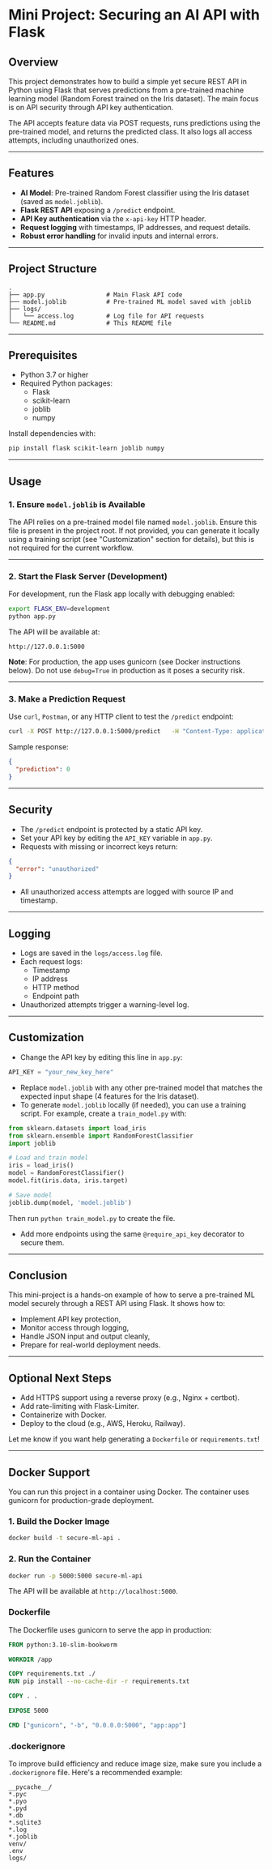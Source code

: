 # Mini Project: Securing an AI API with Flask

## Overview

This project demonstrates how to build a simple yet secure REST API in Python using Flask that serves predictions from a pre-trained machine learning model (Random Forest trained on the Iris dataset). The main focus is on API security through API key authentication.

The API accepts feature data via POST requests, runs predictions using the pre-trained model, and returns the predicted class. It also logs all access attempts, including unauthorized ones.

---

## Features

- **AI Model**: Pre-trained Random Forest classifier using the Iris dataset (saved as `model.joblib`).
- **Flask REST API** exposing a `/predict` endpoint.
- **API Key authentication** via the `x-api-key` HTTP header.
- **Request logging** with timestamps, IP addresses, and request details.
- **Robust error handling** for invalid inputs and internal errors.

---

## Project Structure

```
.
├── app.py                 # Main Flask API code
├── model.joblib           # Pre-trained ML model saved with joblib
├── logs/
│   └── access.log         # Log file for API requests
└── README.md              # This README file
```

---

## Prerequisites

- Python 3.7 or higher
- Required Python packages:
  - Flask
  - scikit-learn
  - joblib
  - numpy

Install dependencies with:

```bash
pip install flask scikit-learn joblib numpy
```

---

## Usage

### 1. Ensure `model.joblib` is Available

The API relies on a pre-trained model file named `model.joblib`. Ensure this file is present in the project root. If not provided, you can generate it locally using a training script (see "Customization" section for details), but this is not required for the current workflow.

---

### 2. Start the Flask Server (Development)

For development, run the Flask app locally with debugging enabled:

```bash
export FLASK_ENV=development
python app.py
```

The API will be available at:

```
http://127.0.0.1:5000
```

**Note**: For production, the app uses gunicorn (see Docker instructions below). Do not use `debug=True` in production as it poses a security risk.

---

### 3. Make a Prediction Request

Use `curl`, `Postman`, or any HTTP client to test the `/predict` endpoint:

```bash
curl -X POST http://127.0.0.1:5000/predict   -H "Content-Type: application/json"   -H "x-api-key: supersecretkey123"   -d '{"features": [5.1, 3.5, 1.4, 0.2]}'
```

Sample response:

```json
{
  "prediction": 0
}
```

---

## Security

- The `/predict` endpoint is protected by a static API key.
- Set your API key by editing the `API_KEY` variable in `app.py`.
- Requests with missing or incorrect keys return:

```json
{
  "error": "unauthorized"
}
```

- All unauthorized access attempts are logged with source IP and timestamp.

---

## Logging

- Logs are saved in the `logs/access.log` file.
- Each request logs:
  - Timestamp
  - IP address
  - HTTP method
  - Endpoint path
- Unauthorized attempts trigger a warning-level log.

---

## Customization

- Change the API key by editing this line in `app.py`:

```python
API_KEY = "your_new_key_here"
```

- Replace `model.joblib` with any other pre-trained model that matches the expected input shape (4 features for the Iris dataset).
- To generate `model.joblib` locally (if needed), you can use a training script. For example, create a `train_model.py` with:

```python
from sklearn.datasets import load_iris
from sklearn.ensemble import RandomForestClassifier
import joblib

# Load and train model
iris = load_iris()
model = RandomForestClassifier()
model.fit(iris.data, iris.target)

# Save model
joblib.dump(model, 'model.joblib')
```

Then run `python train_model.py` to create the file.

- Add more endpoints using the same `@require_api_key` decorator to secure them.

---

## Conclusion

This mini-project is a hands-on example of how to serve a pre-trained ML model securely through a REST API using Flask. It shows how to:
- Implement API key protection,
- Monitor access through logging,
- Handle JSON input and output cleanly,
- Prepare for real-world deployment needs.

---

## Optional Next Steps

- Add HTTPS support using a reverse proxy (e.g., Nginx + certbot).
- Add rate-limiting with Flask-Limiter.
- Containerize with Docker.
- Deploy to the cloud (e.g., AWS, Heroku, Railway).

Let me know if you want help generating a `Dockerfile` or `requirements.txt`!

---

## Docker Support

You can run this project in a container using Docker. The container uses gunicorn for production-grade deployment.

### 1. Build the Docker Image

```bash
docker build -t secure-ml-api .
```

### 2. Run the Container

```bash
docker run -p 5000:5000 secure-ml-api
```

The API will be available at `http://localhost:5000`.

### Dockerfile

The Dockerfile uses gunicorn to serve the app in production:

```dockerfile
FROM python:3.10-slim-bookworm

WORKDIR /app

COPY requirements.txt ./
RUN pip install --no-cache-dir -r requirements.txt

COPY . .

EXPOSE 5000

CMD ["gunicorn", "-b", "0.0.0.0:5000", "app:app"]
```

### .dockerignore

To improve build efficiency and reduce image size, make sure you include a `.dockerignore` file. Here's a recommended example:

```
__pycache__/
*.pyc
*.pyo
*.pyd
*.db
*.sqlite3
*.log
*.joblib
venv/
.env
logs/
```
